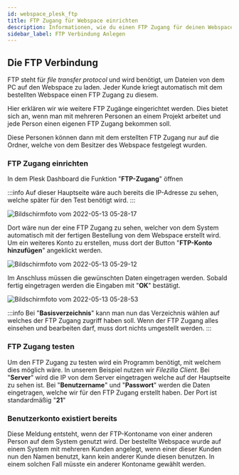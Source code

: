 ```yaml
---
id: webspace_plesk_ftp
title: FTP Zugang für Webspace einrichten
description: Informationen, wie du einen FTP Zugang für deinen Webspace von ZAP-Hosting einrichten kannst - ZAP-Hosting.com Dokumentationen
sidebar_label: FTP Verbindung Anlegen
---
```


## Die FTP Verbindung

FTP steht für *file transfer protocol* und wird benötigt, um Dateien von dem PC auf den Webspace zu laden.
Jeder Kunde kriegt automatisch mit dem bestellten Webspace einen FTP Zugang zu diesem. 

Hier erklären wir wie weitere FTP Zugänge eingerichtet werden. Dies bietet sich an, wenn man mit mehreren Personen an einem Projekt arbeitet und jede Person einen eigenen FTP Zugang bekommen soll.

Diese Personen können dann mit dem erstellten FTP Zugang nur auf die Ordner, welche von dem Besitzer des Webspace festgelegt wurden.

### FTP Zugang einrichten

In dem Plesk Dashboard die Funktion "**FTP-Zugang**" öffnen

:::info
Auf dieser Hauptseite wäre auch bereits die IP-Adresse zu sehen, welche später für den Test benötigt wird.
:::

![Bildschirmfoto vom 2022-05-13 05-28-17](https://user-images.githubusercontent.com/61953937/168205808-9936533a-6b3f-4125-ab9e-4fd583a58e00.png)

Dort wäre nun der eine FTP Zugang zu sehen, welcher von dem System automatisch mit der fertigen Bestellung von dem Webspace erstellt wird.
Um ein weiteres Konto zu erstellen, muss dort der Button "**FTP-Konto hinzufügen**" angeklickt werden.

![Bildschirmfoto vom 2022-05-13 05-29-12](https://user-images.githubusercontent.com/61953937/168205820-d7dc9fe6-2570-44be-8a43-8b8cef61b6f2.png)

Im Anschluss müssen die gewünschten Daten eingetragen werden. Sobald fertig eingetragen werden die Eingaben mit "**OK**" bestätigt.

![Bildschirmfoto vom 2022-05-13 05-28-53](https://user-images.githubusercontent.com/61953937/168205826-b52395a2-6248-4fe4-908d-3eee5e194969.png)

:::info
Bei "**Basisverzeichnis**" kann man nun das Verzeichnis wählen auf welches der FTP Zugang zugriff haben soll. Wenn der FTP Zugang alles einsehen und bearbeiten darf, muss dort nichts umgestellt werden. 
:::

### FTP Zugang testen

Um den FTP Zugang zu testen wird ein Programm benötigt, mit welchem dies möglich wäre. In unserem Beispiel nutzen wir *Filezilla Client*.
Bei "**Server**" wird die IP von dem Server eingetragen welche auf der Hauptseite zu sehen ist. 
Bei "**Benutzername**" und "**Passwort**" werden die Daten eingetragen, welche wir für den FTP Zugang erstellt haben.
Der Port ist standardmäßig "**21**"

### Benutzerkonto existiert bereits

Diese Meldung entsteht, wenn der FTP-Kontoname von einer anderen Person auf dem System genutzt wird.
Der bestellte Webspace wurde auf einem System mit mehreren Kunden angelegt, wenn einer dieser Kunden nun den Namen benutzt, kann  kein anderer Kunde diesen benutzen.
In einem solchen Fall müsste ein anderer Kontoname gewählt werden.

